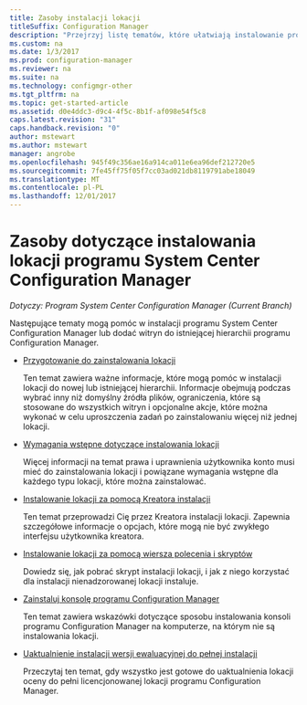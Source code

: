 ```yaml
---
title: Zasoby instalacji lokacji
titleSuffix: Configuration Manager
description: "Przejrzyj listę tematów, które ułatwiają instalowanie programu System Center Configuration Manager lub Dodaj lokacji do hierarchii."
ms.custom: na
ms.date: 1/3/2017
ms.prod: configuration-manager
ms.reviewer: na
ms.suite: na
ms.technology: configmgr-other
ms.tgt_pltfrm: na
ms.topic: get-started-article
ms.assetid: d0e4ddc3-d9c4-4f5c-8b1f-af098e54f5c8
caps.latest.revision: "31"
caps.handback.revision: "0"
author: mstewart
ms.author: mstewart
manager: angrobe
ms.openlocfilehash: 945f49c356ae16a914ca011e6ea96def212720e5
ms.sourcegitcommit: 7fe45ff75f05f7cc03ad021db8119791abe18049
ms.translationtype: MT
ms.contentlocale: pl-PL
ms.lasthandoff: 12/01/2017
---
```

# <a name="resources-for-installing-system-center-configuration-manager-sites"></a>Zasoby dotyczące instalowania lokacji programu System Center Configuration Manager

*Dotyczy: Program System Center Configuration Manager (Current Branch)*

Następujące tematy mogą pomóc w instalacji programu System Center Configuration Manager lub dodać witryn do istniejącej hierarchii programu Configuration Manager.

- [Przygotowanie do zainstalowania lokacji](prepare-to-install-sites.md)

  Ten temat zawiera ważne informacje, które mogą pomóc w instalacji lokacji do nowej lub istniejącej hierarchii. Informacje obejmują podczas wybrać inny niż domyślny źródła plików, ograniczenia, które są stosowane do wszystkich witryn i opcjonalne akcje, które można wykonać w celu uproszczenia zadań po zainstalowaniu więcej niż jednej lokacji.

- [Wymagania wstępne dotyczące instalowania lokacji](prerequisites-for-installing-sites.md)

  Więcej informacji na temat prawa i uprawnienia użytkownika konto musi mieć do zainstalowania lokacji i powiązane wymagania wstępne dla każdego typu lokacji, które można zainstalować.

- [Instalowanie lokacji za pomocą Kreatora instalacji](use-the-setup-wizard-to-install-sites.md)

  Ten temat przeprowadzi Cię przez Kreatora instalacji lokacji. Zapewnia szczegółowe informacje o opcjach, które mogą nie być zwykłego interfejsu użytkownika kreatora.  

- [Instalowanie lokacji za pomocą wiersza polecenia i skryptów](use-a-command-line-to-install-sites.md)

  Dowiedz się, jak pobrać skrypt instalacji lokacji, i jak z niego korzystać dla instalacji nienadzorowanej lokacji instaluje.

- [Zainstaluj konsolę programu Configuration Manager](install-consoles.md)

  Ten temat zawiera wskazówki dotyczące sposobu instalowania konsoli programu Configuration Manager na komputerze, na którym nie są instalowania lokacji.

- [Uaktualnienie instalacji wersji ewaluacyjnej do pełnej instalacji](upgrade-an-evaluation-install-to-a-full-install.md)

  Przeczytaj ten temat, gdy wszystko jest gotowe do uaktualnienia lokacji oceny do pełni licencjonowanej lokacji programu Configuration Manager.
